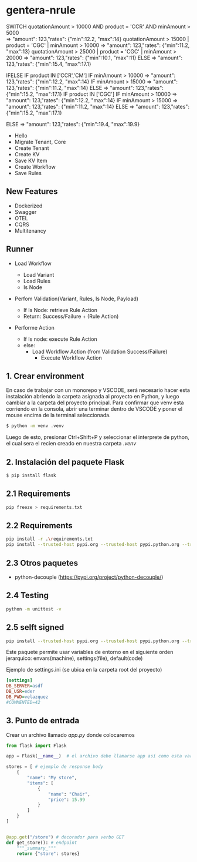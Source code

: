 # gentera-nrule

SWITCH
quotationAmount > 10000 AND product = 'CCR' AND minAmount > 5000  
    => "amount": 123,"rates": {"min":12.2, "max":14}
quotationAmount > 15000 | product = 'CGC' | minAmount > 10000 
    => "amount": 123,"rates": {"min":11.2, "max":13}
quotationAmount > 25000 | product = 'CGC' | minAmount > 20000 
    => "amount": 123,"rates": {"min":10.1, "max":11}
ELSE
    => "amount": 123,"rates": {"min":15.4, "max":17.1}

IFELSE
IF product IN ['CCR','CM']
    IF minAmount > 10000
        => "amount": 123,"rates": {"min":12.2, "max":14}
    IF minAmount > 15000
        => "amount": 123,"rates": {"min":11.2, "max":14}
    ELSE
        => "amount": 123,"rates": {"min":15.2, "max":17.1}
IF product IN ['CGC']
    IF minAmount > 10000
        => "amount": 123,"rates": {"min":12.2, "max":14}
    IF minAmount > 15000
        => "amount": 123,"rates": {"min":11.2, "max":14}
    ELSE
        => "amount": 123,"rates": {"min":15.2, "max":17.1}

ELSE
    => "amount": 123,"rates": {"min":19.4, "max":19.9}

- Hello
- Migrate Tenant, Core
- Create Tenant
- Create KV
- Save KV Item
- Create Workflow
- Save Rules

## New Features
- Dockerized
- Swagger
- OTEL
- CQRS
- Multitenancy



## Runner

- Load Workflow
    - Load Variant
    - Load Rules
    - Is Node

- Perfom Validation(Variant, Rules, Is Node, Payload)
    - If Is Node: retrieve Rule Action
    - Return: Success/Failure + (Rule Action)

- Performe Action
    - If Is node: execute Rule Action
    - else: 
        - Load Workflow Action (from Validation Success/Failure)
            - Execute Workflow Action 



## 1. Crear environment
En caso de trabajar con un monorepo y VSCODE, será necesario hacer esta instalación abriendo la carpeta asignada al proyecto en Python, y luego cambiar a la carpeta del proyecto principal. Para confirmar que venv esta corriendo en la consola, abrir una terminar dentro de VSCODE y poner el mouse encima de la terminal seleccionada. 
```bash
$ python -m venv .venv
```
Luego de esto, presionar Ctrl+Shift+P y seleccionar el interprete de python, el cual sera el recien creado en nuestra carpeta _.venv_


## 2. Instalación del paquete Flask
```bash
$ pip install flask  
```

## 2.1 Requirements
```bash
pip freeze > requirements.txt
```

## 2.2 Requirements
```bash
pip install -r .\requirements.txt
pip install --trusted-host pypi.org --trusted-host pypi.python.org --trusted-host files.pythonhosted.org -r .\requirements.txt
```

## 2.3 Otros paquetes
- python-decouple (https://pypi.org/project/python-decouple/)

## 2.4 Testing
```bash
python -m unittest -v 
```

## 2.5 selft signed
```bash
pip install --trusted-host pypi.org --trusted-host pypi.python.org --trusted-host files.pythonhosted.org <package-name>
```

Este paquete permite usar variables de entorno en el siguiente orden jerarquico: envars(machine), settings(file), default(code)

Ejemplo de settings.ini (se ubica en la carpeta root del proyecto)
```ini
[settings]
DB_SERVER=asdf
DB_USR=eder
DB_PWD=velazquez
#COMMENTED=42
```


## 3. Punto de entrada
Crear un archivo llamado _app.py_ donde colocaremos 
```python
from flask import Flask

app = Flask(__name__)  # el archivo debe llamarse app así como esta variable

stores = [ # ejemplo de response body
    {
        "name": "My store",
        "items": [
            {
                "name": "Chair",
                "price": 15.99
            }
        ]
    }
]


@app.get("/store") # decorador para verbo GET
def get_store(): # endpoint
    """_summary_"""
    return {"store": stores}
```
